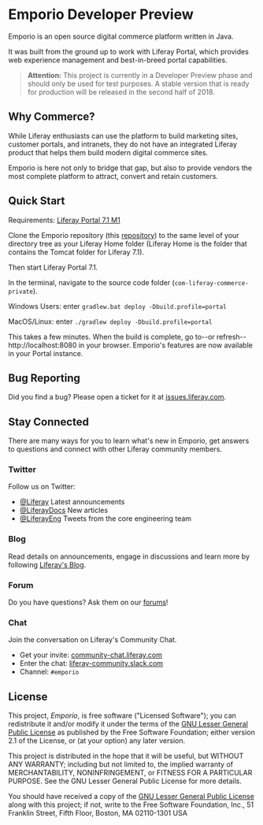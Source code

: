 # Emporio Developer Preview

Emporio is an open source digital commerce platform written in Java.

It was built from the ground up to work with Liferay Portal, which provides web
experience management and best-in-breed portal capabilities.

> **Attention:** This project is currently in a Developer Preview phase and
> should only be used for test purposes. A stable version that is ready for
> production will be released in the second half of 2018.

## Why Commerce?

While Liferay enthusiasts can use the platform to build marketing sites,
customer portals, and intranets, they do not have an integrated Liferay product
that helps them build modern digital commerce sites.

Emporio is here not only to bridge that gap, but also to provide vendors the
most complete platform to attract, convert and retain customers.

## Quick Start

Requirements: [Liferay Portal 7.1 M1](https://github.com/liferay/liferay-portal)

Clone the Emporio repository (this [repository](https://github.com/liferay/com-liferay-commerce-private))
to the same level of your directory tree as your Liferay Home folder (Liferay
Home is the folder that contains the Tomcat folder for Liferay 7.1).

Then start Liferay Portal 7.1.

In the terminal, navigate to the source code folder
(`com-liferay-commerce-private`).

Windows Users: enter `gradlew.bat deploy -Dbuild.profile=portal`

MacOS/Linux: enter `./gradlew deploy -Dbuild.profile=portal`

This takes a few minutes. When the build is complete, go to--or refresh--
http://localhost:8080 in your browser. Emporio's features are now available in
your Portal instance.

## Bug Reporting

Did you find a bug? Please open a ticket for it at [issues.liferay.com](https://issues.liferay.com).

## Stay Connected

There are many ways for you to learn what's new in Emporio, get answers to
questions and connect with other Liferay community members.

### Twitter

Follow us on Twitter:

- [@Liferay](http://twitter.com/Liferay) Latest announcements
- [@LiferayDocs](http://twitter.com/Liferaydocs) New articles
- [@LiferayEng](http://twitter.com/Liferayeng) Tweets from the core engineering
team

### Blog

Read details on announcements, engage in discussions and learn more by following
[Liferay's Blog](http://www.liferay.com/community/blogs).

### Forum

Do you have questions? Ask them on our
[forums](http://www.liferay.com/community/forums)!

### Chat

Join the conversation on Liferay's Community Chat.

* Get your invite: [community-chat.liferay.com](https://community-chat.liferay.com)
* Enter the chat: [liferay-community.slack.com](https://liferay-community.slack.com)
* Channel: `#emporio`

## License

This project, *Emporio*, is free software ("Licensed Software"); you can
redistribute it and/or modify it under the terms of the [GNU Lesser General Public License](./LICENSE.txt)
as published by the Free Software Foundation; either version 2.1 of the License,
or (at your option) any later version.

This project is distributed in the hope that it will be useful, but WITHOUT ANY
WARRANTY; including but not limited to, the implied warranty of MERCHANTABILITY,
NONINFRINGEMENT, or FITNESS FOR A PARTICULAR PURPOSE. See the GNU Lesser General
Public License for more details.

You should have received a copy of the [GNU Lesser General Public License](./LICENSE.txt)
along with this project; if not, write to the Free Software Foundation, Inc., 51
Franklin Street, Fifth Floor, Boston, MA 02110-1301 USA